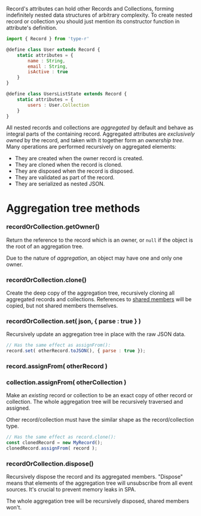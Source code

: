 Record's attributes can hold other Records and Collections, forming indefinitely nested data structures of arbitrary complexity.
To create nested record or collection you should just mention its constructor function in attribute's definition.

```javascript
import { Record } from 'type-r'

@define class User extends Record {
    static attributes = {
        name : String,
        email : String,
        isActive : true
    }
}

@define class UsersListState extends Record {
    static attributes = {
        users : User.Collection
    }
}
```

All nested records and collections are *aggregated* by default and behave as integral parts of the containing record. Aggregated attributes are _exclusively owned_ by the record, and taken with it together form an _ownership tree_. Many operations are performed recursively on aggregated elements:

- They are created when the owner record is created.
- They are cloned when the record is cloned.
- They are disposed when the record is disposed.
- They are validated as part of the record.
- They are serialized as nested JSON.

# Aggregation tree methods

### recordOrCollection.getOwner()

Return the reference to the record which is an owner, or `null` if the object is the root of an aggregation tree.

Due to the nature of _aggregation_, an object may have one and only one owner.

### recordOrCollection.clone()

Create the deep copy of the aggregation tree, recursively cloning all aggregated records and collections. References to [shared members](04_Shared_objects.md) will be copied, but not shared members themselves.

### recordOrCollection.set( json, { parse : true } )

Recursively update an aggregation tree in place with the raw JSON data.

```javascript
// Has the same effect as assignFrom():
record.set( otherRecord.toJSON(), { parse : true });
```

### record.assignFrom( otherRecord )
### collection.assignFrom( otherCollection )

Make an _existing_ record or collection to be an exact copy of other record or collection. The whole aggregation tree will be recursively traversed and assigned.

Other record/collection must have the similar shape as the record/collection type.

```javascript
// Has the same effect as record.clone():
const clonedRecord = new MyRecord();
clonedRecord.assignFrom( record );
```

### recordOrCollection.dispose()

Recursively dispose the record and its aggregated members. "Dispose" means that elements of the aggregation tree will unsubscribe from all event sources. It's crucial to prevent memory leaks in SPA.

The whole aggregation tree will be recursively disposed, shared members won't.
